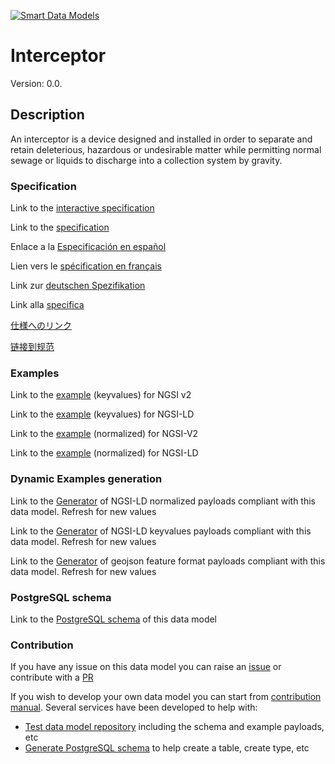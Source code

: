 [![Smart Data Models](https://smartdatamodels.org/wp-content/uploads/2022/01/SmartDataModels_logo.png "Logo")](https://smartdatamodels.org)
# Interceptor
Version: 0.0.

## Description 

An interceptor is a device designed and installed in order to separate and retain deleterious, hazardous or undesirable matter while permitting normal sewage or liquids to discharge into a collection system by gravity.
### Specification

Link to the [interactive specification](https://swagger.lab.fiware.org/?url=https://smart-data-models.github.io/dataModel.S4BLDG/Interceptor/swagger.yaml)

Link to the [specification](https://github.com/smart-data-models/dataModel.S4BLDG/blob/master/Interceptor/doc/spec.md)

Enlace a la [Especificación en español](https://github.com/smart-data-models/dataModel.S4BLDG/blob/master/Interceptor/doc/spec_ES.md)

Lien vers le [spécification en français](https://github.com/smart-data-models/dataModel.S4BLDG/blob/master/Interceptor/doc/spec_FR.md)

Link zur [deutschen Spezifikation](https://github.com/smart-data-models/dataModel.S4BLDG/blob/master/Interceptor/doc/spec_DE.md)

Link alla [specifica](https://github.com/smart-data-models/dataModel.S4BLDG/blob/master/Interceptor/doc/spec_IT.md)

[仕様へのリンク](https://github.com/smart-data-models/dataModel.S4BLDG/blob/master/Interceptor/doc/spec_JA.md)

[链接到规范](https://github.com/smart-data-models/dataModel.S4BLDG/blob/master/Interceptor/doc/spec_ZH.md)
### Examples

Link to the [example](https://smart-data-models.github.io/dataModel.S4BLDG/Interceptor/examples/example.json) (keyvalues) for NGSI v2

Link to the [example](https://smart-data-models.github.io/dataModel.S4BLDG/Interceptor/examples/example.jsonld) (keyvalues) for NGSI-LD

Link to the [example](https://smart-data-models.github.io/dataModel.S4BLDG/Interceptor/examples/example-normalized.json) (normalized) for NGSI-V2

Link to the [example](https://smart-data-models.github.io/dataModel.S4BLDG/Interceptor/examples/example-normalized.jsonld) (normalized) for NGSI-LD
### Dynamic Examples generation

Link to the [Generator](https://smartdatamodels.org/extra/ngsi-ld_generator.php?schemaUrl=https://raw.githubusercontent.com/smart-data-models/dataModel.S4BLDG/master/Interceptor/schema.json&email=info@smartdatamodels.org) of NGSI-LD normalized payloads compliant with this data model. Refresh for new values

Link to the [Generator](https://smartdatamodels.org/extra/ngsi-ld_generator_keyvalues.php?schemaUrl=https://raw.githubusercontent.com/smart-data-models/dataModel.S4BLDG/master/Interceptor/schema.json&email=info@smartdatamodels.org) of NGSI-LD keyvalues payloads compliant with this data model. Refresh for new values

Link to the [Generator](https://smartdatamodels.org/extra/geojson_features_generator.php?schemaUrl=https://raw.githubusercontent.com/smart-data-models/dataModel.S4BLDG/master/Interceptor/schema.json&email=info@smartdatamodels.org) of geojson feature format payloads compliant with this data model. Refresh for new values
### PostgreSQL schema

Link to the [PostgreSQL schema](https://github.com/smart-data-models/dataModel.S4BLDG/blob/master/Interceptor/schema.sql) of this data model
### Contribution

 If you have any issue on this data model you can raise an [issue](https://github.com/smart-data-models/dataModel.S4BLDG/issues)  or contribute with a [PR](https://github.com/smart-data-models/dataModel.S4BLDG/pulls)

 If you wish to develop your own data model you can start from [contribution manual](https://bit.ly/contribution_manual). Several services have been developed to help with: 
 - [Test data model repository](https://smartdatamodels.org/index.php/data-models-contribution-api/) including the schema and example payloads, etc
 - [Generate PostgreSQL schema](https://smartdatamodels.org/index.php/sql-service/) to help create a table, create type, etc